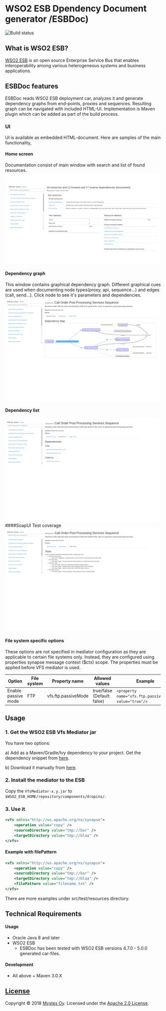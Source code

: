 # WSO2 ESB Dpendency Document generator /ESBDoc)
![Build status](https://circleci.com/gh/Mystes/wso2-esb-vfs-mediator.svg?style=shield&circle-token=1d26db62821d6a3f03e9780657db6af6757e4fd2)
## What is WSO2 ESB?
[WSO2 ESB](http://wso2.com/products/enterprise-service-bus/) is an open source Enterprise Service Bus that enables interoperability among various heterogeneous systems and business applications.

## ESBDoc features
ESBDoc reads WSO2 ESB deployment car, analyzes it and generate dependency graphs from end-points, proxies and sequences. 
Resulting graph can be navigated with included HTML-UI.
Implementation is Maven plugin which can be added as part of the build process.
### UI
UI is available as embedded HTML-document. Here are samples of the main functionality,
#### Home screen
Documentation consist of main window with search and list of found resources.
![MainWindow](https://github.com/Mystes/esbdoc/blob/master/ESBDoc-plugin/images/main.png)
#### Dependency graph
This window contains graphical dependency graph.  Different graphical cues are used when documenting
node types(proxy, api, sequence...) and edges (call, send...). Click node to see it's parameters and dependencies.
![GraphWindow](https://github.com/Mystes/esbdoc/blob/master/ESBDoc-plugin/images/dependencygraph.png)
#### Dependency list
![ListWindow](https://github.com/Mystes/esbdoc/blob/master/ESBDoc-plugin/images/dependencylist.png)
####SoapUI Test coverage
![TesttWindow](https://github.com/Mystes/esbdoc/blob/master/ESBDoc-plugin/images/testlist.png)

#### File system specific options
These options are not specified in mediator configuration as they are applicable to certain file systems only. Instead, they are configured using properties synapse message context ($ctx) scope. The properties must be applied before VFS mediator is used.

| Option | File system | Property name | Allowed values | Example |
| --- | --- | --- | --- | --- |
| Enable passive mode |	FTP |	vfs.ftp.passiveMode	| true/false (Default: false) | ```<property name="vfs.ftp.passiveMode" value="true"/>``` |

## Usage

### 1. Get the WSO2 ESB Vfs Mediator jar

You have two options:

a) Add as a Maven/Gradle/Ivy dependency to your project. Get the dependency snippet from [here](https://bintray.com/mystes/maven/wso2-esb-vfs-mediator/view).

b) Download it manually from [here](https://github.com/Mystes/wso2-esb-vfs-mediator/releases/tag/release-1.0).

### 2. Install the mediator to the ESB
Copy the `VfsMediator-x.y.jar` to `$WSO2_ESB_HOME/repository/components/dropins/`.

### 3. Use it

```xml
<vfs xmlns="http://ws.apache.org/ns/synapse">
    <operation value="copy" />
    <sourceDirectory value="tmp://bar" />
    <targetDirectory value="tmp://blaa" />
</vfs>
```

#### Example with filePattern
```xml
<vfs xmlns="http://ws.apache.org/ns/synapse">
    <operation value="copy" />
    <sourceDirectory value="tmp://bar" />
    <targetDirectory value="tmp://blaa" />
    <filePattern value="filename.txt" />
</vfs>
```
There are more examples under src/test/resources directory.

## Technical Requirements

#### Usage

* Oracle Java 8 and later
* WSO2 ESB
    * ESBDoc has been tested with WSO2 ESB versions 4.7.0 - 5.0.0 generated car-files.

#### Development

* All above + Maven 3.0.X

## [License](LICENSE)

Copyright &copy; 2018 [Mystes Oy](http://www.mystes.fi). Licensed under the [Apache 2.0 License](LICENSE).
